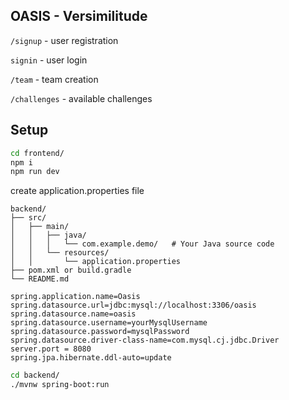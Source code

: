 ## OASIS - Versimilitude 

`/signup` - user registration

`signin` - user login

`/team` - team creation

`/challenges` - available challenges

## Setup

```bash
cd frontend/
npm i
npm run dev
```

create application.properties file

```
backend/
├── src/
│   ├── main/
│   │   ├── java/
│   │   │   └── com.example.demo/   # Your Java source code
│   │   └── resources/
│   │       └── application.properties
├── pom.xml or build.gradle
└── README.md

```
```
spring.application.name=Oasis
spring.datasource.url=jdbc:mysql://localhost:3306/oasis
spring.datasource.name=oasis
spring.datasource.username=yourMysqlUsername
spring.datasource.password=mysqlPassword
spring.datasource.driver-class-name=com.mysql.cj.jdbc.Driver
server.port = 8080
spring.jpa.hibernate.ddl-auto=update
```

```bash
cd backend/
./mvnw spring-boot:run
```
